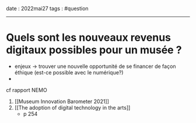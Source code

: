 date : 2022mai27
tags : #question

---------
# Quels sont les nouveaux revenus digitaux possibles pour un musée ?
- enjeux -> trouver une nouvelle opportunité de se financer de façon éthique (est-ce possible avec le numérique?)
- 

cf rapport NEMO
1. [[Museum Innovation Barometer 2021]]
2. [[The adoption of digital technology in the arts]]
	- p 254
